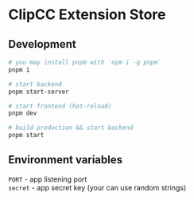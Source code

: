 # ClipCC Extension Store

## Development
```bash
# you may install pnpm with `npm i -g pnpm`
pnpm i

# start backend
pnpm start-server

# start frontend (hot-reload)
pnpm dev

# build production && start backend
pnpm start

```
## Environment variables
`PORT` - app listening port  
`secret` -  app secret key (your can use random strings)